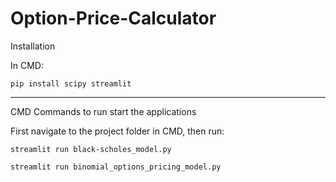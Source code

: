 # Option-Price-Calculator
Installation 

In CMD:	
	
 	pip install scipy streamlit

--------------------------------------------------------

CMD Commands to run start the applications

First navigate to the project folder in CMD, then run:

	streamlit run black-scholes_model.py
	
	streamlit run binomial_options_pricing_model.py


